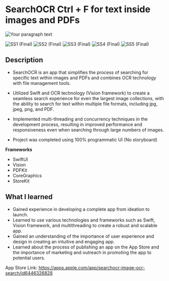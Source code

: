 # SearchOCR Ctrl + F for text inside images and PDFs

![Your paragraph text](https://user-images.githubusercontent.com/124773300/231116073-749d2358-5996-4305-a4b8-60b29705df0f.png)


![SS1 (Final)](https://user-images.githubusercontent.com/124773300/231150864-b9d6f2da-ffde-4c6d-a373-52fdde09aa53.JPG)
![SS2 (Final)](https://user-images.githubusercontent.com/124773300/231150893-57cf5b97-cb5b-4e44-84a8-5c645a26ef31.JPG)
![SS3 (Final)](https://user-images.githubusercontent.com/124773300/231150907-eae4cfde-766d-47a4-9b25-35addf23b4c5.JPG)
![SS4 (Final)](https://user-images.githubusercontent.com/124773300/231150914-a63e124b-fbd1-4ed3-bff1-29eecc719c73.JPG)
![SS5 (Final)](https://user-images.githubusercontent.com/124773300/231150921-7d329559-f777-467a-90d9-83404682bfa8.JPG)



## Description
- SearchOCR is an app that simplifies the process of searching for specific text within images and PDFs and combines OCR technology with file management tools.

- Utilized Swift and OCR technology (Vision framework) to create a seamless search experience for even the largest image collections, with the ability to search for text within multiple file formats, including jpg, jpeg, png, and PDF.

- Implemented multi-threading and concurrency techniques in the development process, resulting in improved performance and responsiveness even when searching through large numbers of images.

- Project was completed using 100% programmatic UI (No storyboard)

**Frameworks**

- SwiftUI
- Vision
- PDFKit
- CoreGraphics
- StoreKit

## What I learned

- Gained experience in developing a complete app from ideation to launch.
- Learned to use various technologies and frameworks such as Swift, Vision framework, and multithreading to create a robust and scalable app.
- Gained an understanding of the importance of user experience and design in creating an intuitive and engaging app.
- Learned about the process of publishing an app on the App Store and the importance of marketing and outreach in promoting the app to potential users.

App Store Link: https://apps.apple.com/app/searchocr-image-ocr-search/id6446326828

